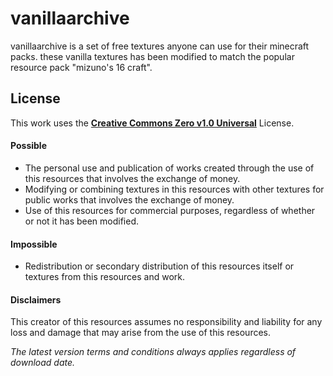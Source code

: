 # vanillaarchive

vanillaarchive is a set of free textures anyone can use for their minecraft packs. these vanilla textures has been modified to match the popular resource pack "mizuno's 16 craft".

## License

This work uses the **[Creative Commons Zero v1.0 Universal](https://github.com/Kaomc/vanillaarchive/blob/main/LICENSE)** License.

#### Possible
- The personal use and publication of works created through the use of this resources that involves the exchange of money.
- Modifying or combining textures in this resources with other textures for public works that involves the exchange of money.
- Use of this resources for commercial purposes, regardless of whether or not it has been modified.

#### Impossible
- Redistribution or secondary distribution of this resources itself or textures from this resources and work.

#### Disclaimers

This creator of this resources assumes no responsibility and liability for any loss and damage that may arise from the use of this resources.

*The latest version terms and conditions always applies regardless of download date.*
